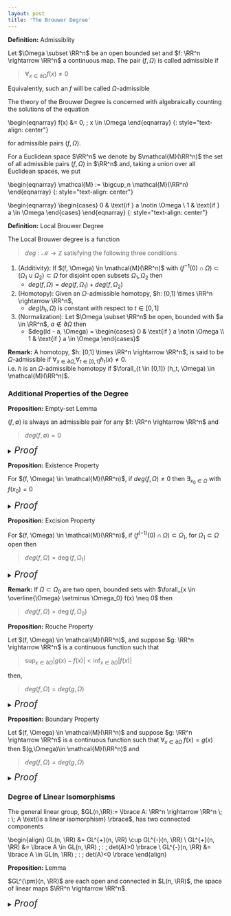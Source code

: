 ```yaml
---
layout: post
title: 'The Brouwer Degree'
---
```


<div class="definition" markdown="1">

**Definition:** Admissiblity

Let $\Omega \subset \RR^n$ be an open bounded set and $f: \RR^n \rightarrow \RR^n$ a continuous map. The pair $(f, \Omega)$ is called admissible if 
> $\forall_{x \in \partial \Omega} f(x) \neq 0$

Equivalently, such an $f$ will be called $\Omega$-admissible
</div>

The theory of the Brouwer Degree is concerned with algebraically counting the solutions of the equation

\begin{eqnarray}
f(x) &= 0, \; x \in \Omega
\end{eqnarray}
{: style="text-align: center"}

for admissible pairs $(f,\Omega)$. 


For a Euclidean space $\RR^n$ we denote by $\mathcal{M}(\RR^n)$ the set of all admissible pairs $(f, \Omega)$ in $\RR^n$ and, taking a union over all Euclidean spaces, we put 

\begin{eqnarray}
\mathcal{M} := \bigcup_n \mathcal{M}(\RR^n)
\end{eqnarray}
{: style="text-align: center"}

\begin{eqnarray}
\begin{cases} 0 & \text{if } a \notin \Omega \\ 1 & \text{if } a \in \Omega \end{cases}
\end{eqnarray}
{: style="text-align: center"}

<div class="definition" markdown="1">

**Definition:** Local Brouwer Degree

The Local Brouwer degree is a function
> $deg: \mathcal{M} \rightarrow \mathbb{Z}$
satisfying the following three conditions
1. (Additivity): If $(f, \Omega) \in \mathcal{M}(\RR^n)$ with $(f^{-1}(0) \cap \Omega) \subset (\Omega_1 \cup \Omega_2) \subset \Omega$ for disjoint open subsets $\Omega_1, \Omega_2$ then
    - $deg(f, \Omega) = deg(f, \Omega_1) + deg(f, \Omega_2)$
2. (Homotopy): Given an $\Omega$-admissible homotopy, $h: [0,1] \times \RR^n \rightarrow \RR^n$, 
    - $deg(h_t, \Omega)$ is constant with respect to $t \in [0,1]$
3. (Normalization): Let $\Omega \subset \RR^n$ be open, bounded with $a \in \RR^n$, $a \notin \partial \Omega$ then
    - $deg(Id - a, \Omega) = \begin{cases} 0 & \text{if } a \notin \Omega \\ 1 & \text{if } a \in \Omega \end{cases}$
</div>

**Remark:** A homotopy, $h: [0,1] \times \RR^n \rightarrow \RR^n$, is said to be $\Omega$-admissible if $\forall_{x \in \partial \Omega,} \forall_{t \in [0,1]} h_t(x) \neq 0$. <br/> 
i.e. $h$ is an $\Omega$-admissible homotopy if $\forall_{t \in [0,1]} (h_t, \Omega) \in \mathcal{M}(\RR^n)$.

### Additional Properties of the Degree

<div class="proposition" markdown="1">

**Proposition:** Empty-set Lemma

$(f, \emptyset)$ is always an admissible pair for any $f: \RR^n \rightarrow \RR^n$ and
> $deg(f, \emptyset) = 0$


<details>
<summary><i style="font-size:150%;">Proof</i></summary>

<div class="proof" markdown="1">

Indeed, we have the following truisms 
1. $(f^{-1}(0) \cap \emptyset) \subset \emptyset \cup \emptyset$
2. $\emptyset \cup \emptyset = \emptyset$

So, by additivity of the degree

\begin{align}
deg(f, \emptyset) & = deg(f, \emptyset) + deg(f, \emptyset) \\
 & \rightarrow deg(f, \emptyset) = 0 \; \square
\end{align}

</div>
</details>

</div>

<div class="proposition" markdown="1">

**Proposition:** Existence Property

For $(f, \Omega) \in \mathcal{M}(\RR^n)$, if $deg(f, \Omega) \neq 0$ then $\exists_{x_0 \in \Omega}$ with $f(x_0) = 0$


<details>
<summary><i style="font-size:150%;">Proof</i></summary>

<div class="proof" markdown="1">

Consider the contrapositive of the proposition: 
> $\forall_{x \in \Omega} f(x) \neq 0 \; \implies \; deg(f, \Omega) = 0$

Suppose $f$ has no zeros in $\Omega$, i.e. suppose $f^{-1}(0) \cap \Omega = \emptyset$, and take $\Omega_1, \Omega_2 = \emptyset$ then
1. $f^{-1}(0) \cap \Omega \subset \Omega_1 \cup \Omega_2$
2. $\Omega_1 \cap \Omega_2 = \emptyset$

So, by additivity of the degree

\begin{align}
deg(f, \Omega) & = deg(f, \Omega_1) + deg(f, \Omega_2) \\
 & = deg(f, \emptyset) + deg(f, \emptyset) = 0 \; \square
\end{align}

</div>
</details>

</div>

<div class="proposition" markdown="1">

**Proposition:** Excision Property

For $(f, \Omega) \in \mathcal{M}(\RR^n)$, if $(f^{(-1)}(0) \cap \Omega) \subset \Omega_1$, for $\Omega_1 \subset \Omega$ open then
> $deg(f, \Omega) = \deg(f, \Omega_1)$


<details>
<summary><i style="font-size:150%;">Proof</i></summary>

<div class="proof" markdown="1">

Again, using additivity of the degree with $\Omega_2 = \empty$

\begin{align}
deg(f, \Omega) & = deg(f, \Omega_1) + deg(f, \emptyset) \\
 & = deg(f, \Omega_1) \; \square
\end{align}

</div>
</details>

</div>

**Remark:** If $\Omega \subset \Omega_0$ are two open, bounded sets with $\forall_{x \in \overline{\Omega} \setminus \Omega_0} f(x) \neq 0$ then
> $deg(f, \Omega) = \deg(f, \Omega_0)$

<div class="proposition" markdown="1">

**Proposition:** Rouche Property

Let $(f, \Omega) \in \mathcal{M}(\RR^n)$, and suppose $g: \RR^n \rightarrow \RR^n$ is a continuous function such that
> $\sup_{x \in \partial \Omega} \vert g(x) - f(x) \vert < \inf_{x \in \partial \Omega} \vert f(x) \vert$

then, 
> $deg(f, \Omega) = deg(g, \Omega)$


<details>
<summary><i style="font-size:150%;">Proof</i></summary>

<div class="proof" markdown="1">

Recall, two maps connected by an $\Omega$-admissible homotopy share the same degree over $\Omega$.

Consider the linear homotopy $h_t : [0,1] \times \RR^n \rightarrow \RR^n$ defined by $h(t,x) = (1-t)f(x) + tg(x)$. We claim that $h_t$ is $\Omega$-admissible. 

Indeed, take $t \in [0,1]$ and $x \in \partial \Omega$ then

\begin{align}
\vert h(t,x) \vert & = \vert (1-t)f(x) + tg(x) \vert \\
 & = \vert f(x) - t(f(x) - g(x)) \vert \\
 & \geq \vert f(x) \vert - t \vert f(x) - g(x) \vert \\
 & \geq \vert f(x) \vert - \vert f(x) - g(x) \vert \\
 & \geq \inf_{x \in \partial \Omega} \vert f(x) \vert - \sup_{x \in \partial \Omega} \vert g(x) - f(x) \vert > 0 \; \square
\end{align}

</div>
</details>

</div>

<div class="proposition" markdown="1">

**Proposition:** Boundary Property

Let $(f, \Omega) \in \mathcal{M}(\RR^n)$ and suppose $g: \RR^n \rightarrow \RR^n$ is a continuous function such that
$\forall_{x \in \partial \Omega} \; f(x) = g(x)$ then $(g,\Omega)\in \mathcal{M}(\RR^n)$ and
> $deg(f, \Omega) = deg(g, \Omega)$


<details>
<summary><i style="font-size:150%;">Proof</i></summary>

<div class="proof" markdown="1">

This is an immediate consequence of the Rouche property.

</div>
</details>

</div>

### Degree of Linear Isomorphisms

The general linear group, $GL(n,\RR):= \lbrace A: \RR^n \rightarrow \RR^n \; : \; A \text{is a linear isomorphism} \rbrace$, has two connected components

\begin{align}
GL(n, \RR) &= GL^{+}(n, \RR) \cup GL^{-}(n, \RR) \\
GL^{+}(n, \RR) &= \lbrace A \in GL(n, \RR) \; : \; det(A)>0 \rbrace  \\
GL^{-}(n, \RR) &= \lbrace A \in GL(n, \RR) \; : \; det(A)<0 \rbrace
\end{align}

<div class="proposition" markdown="1">

**Proposition:** Lemma 

$GL^{\pm}(n, \RR)$ are each open and connected in $L(n, \RR)$, the space of linear maps $\RR^n \rightarrow \RR^n$.


<details>
<summary><i style="font-size:150%;">Proof</i></summary>

<div class="proof" markdown="1">

...

</div>
</details>

</div>